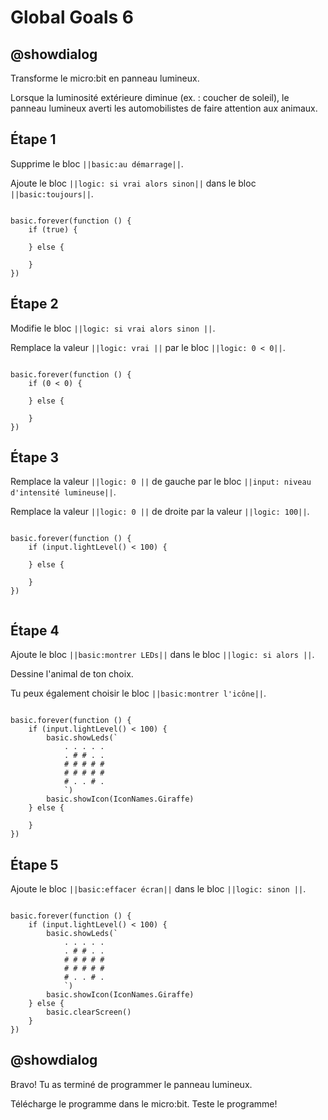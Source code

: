 # Global Goals 6

## @showdialog

Transforme le micro:bit en panneau lumineux.

Lorsque la luminosité extérieure diminue (ex. : coucher de soleil), le panneau lumineux averti les automobilistes de faire attention aux animaux.

## Étape 1

Supprime le bloc ``||basic:au démarrage||``.

Ajoute le bloc ``||logic: si vrai alors sinon||`` dans le bloc ``||basic:toujours||``.

```blocks

basic.forever(function () {
    if (true) {
    	
    } else {
    	
    }
})

```

## Étape 2

Modifie le bloc ``||logic: si vrai alors sinon ­||``.

Remplace la valeur ``||logic: vrai ­||`` par le bloc ``||logic: 0 < 0||``.

```blocks

basic.forever(function () {
    if (0 < 0) {
    	
    } else {
    	
    }
})

```

## Étape 3

Remplace la valeur ``||logic: 0 ||`` de gauche par le bloc ``||input: niveau d'intensité lumineuse||``.

Remplace la valeur ``||logic: 0 ||`` de droite par la valeur ``||logic: 100||``.

```blocks

basic.forever(function () {
    if (input.lightLevel() < 100) {
    	
    } else {
    	
    }
})


```

## Étape 4

Ajoute le bloc ``||basic:montrer LEDs||`` dans le bloc ``||logic: si alors ||``.

Dessine l'animal de ton choix.

Tu peux également choisir le bloc ``||basic:montrer l'icône||``.

```blocks

basic.forever(function () {
    if (input.lightLevel() < 100) {
        basic.showLeds(`
            . . . . .
            . # # . .
            # # # # #
            # # # # #
            # . . # .
            `)
        basic.showIcon(IconNames.Giraffe)
    } else {
    	
    }
})

```

## Étape 5

Ajoute le bloc ``||basic:effacer écran||`` dans le bloc ``||logic: sinon ||``.

```blocks

basic.forever(function () {
    if (input.lightLevel() < 100) {
        basic.showLeds(`
            . . . . .
            . # # . .
            # # # # #
            # # # # #
            # . . # .
            `)
        basic.showIcon(IconNames.Giraffe)
    } else {
        basic.clearScreen()
    }
})

```

## @showdialog

Bravo! Tu as terminé de programmer le panneau lumineux.

Télécharge le programme dans le micro:bit. Teste le programme!
